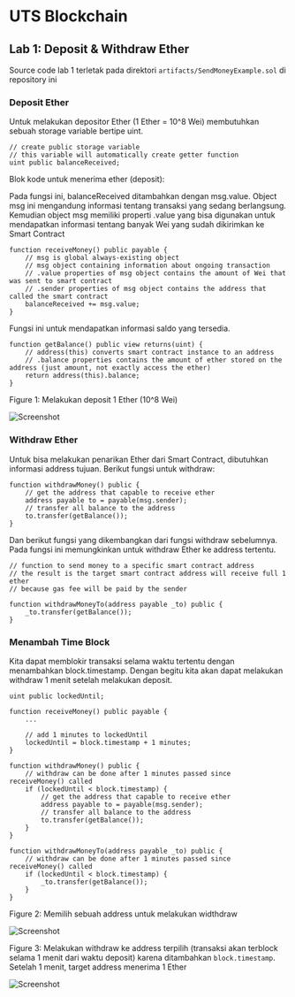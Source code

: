 # UTS Blockchain

## Lab 1: Deposit & Withdraw Ether

Source code lab 1 terletak pada direktori `artifacts/SendMoneyExample.sol` di repository ini

### Deposit Ether

Untuk melakukan depositor Ether (1 Ether = 10^8 Wei) membutuhkan sebuah storage variable bertipe uint.

```solidity
// create public storage variable
// this variable will automatically create getter function
uint public balanceReceived;
```

Blok kode untuk menerima ether (deposit):

Pada fungsi ini, balanceReceived ditambahkan dengan msg.value. 
Object msg ini mengandung informasi tentang transaksi yang sedang berlangsung.
Kemudian object msg memiliki properti .value yang bisa digunakan untuk mendapatkan informasi
tentang banyak Wei yang sudah dikirimkan ke Smart Contract

```solidity
function receiveMoney() public payable {
    // msg is global always-existing object
    // msg object containing information about ongoing transaction
    // .value properties of msg object contains the amount of Wei that was sent to smart contract
    // .sender properties of msg object contains the address that called the smart contract
    balanceReceived += msg.value;
}
```

Fungsi ini untuk mendapatkan informasi saldo yang tersedia.



```solidity
function getBalance() public view returns(uint) {
    // address(this) converts smart contract instance to an address
    // .balance properties contains the amount of ether stored on the address (just amount, not exactly access the ether)
    return address(this).balance;
}
```

Figure 1: Melakukan deposit 1 Ether (10^8 Wei)

![Screenshot](https://lh3.googleusercontent.com/drgXWKeBe0rl94b3RgKn67xiMIxZpsHYEFh8t6kVArh6_UCdHfl7WkL6YnVZ4VHtVTtkutqBmL3JoFjAAlkmPhQBuTTGyFdMqkViEv18JYR-KmDrzflgtQ0HtKmmgbs3a-p9hocKdPy4-H1A15-hf8UgvjD8D4DnBzP_gi-U9CBUOF-c-Pg8bXfD7wlDuau1iLFKu-kUXFyxMddbnBsMEMru-uSR5C5TWa-A8zbq9FPEMXG6a57NCuyM5Rh2Yj8G-7pHHvbZsdUCbK9yuCo_VEPAs9eobUkABM35KV_1E5c-RnDqD6LeKdlL2rBvH3_fg11XrejgaOcrfAJ-zlk2Zg_q0uPKu-ycX_Gk5ATuWtXTUzxbous8TloR_3HbrhYfo0YIDLZEmlhPHB1ZiFbzLwDgwcoaFA4-b36MPvbof8eDw6SEQbH3m3BoGaZqmcd76lEBcP4gK0BD3AX02LakP8L5z5c4n4sYGBclKlvfBCbNp-a0LAjGgFVLEH_D1jmClYf_Yt82qko9AfNKSI-McguypeeR0N_J4eKn-nfU9Sd9n3v5-1ZoOJzngx1Ipvq_-KyqEvGGTC9yNFqbso_DXd7olzLP-v9E5CPu9GnyXZCPWRKTsUA_em7QPXCtV6nNhGDZ1R1EernYJh1QeYq2qzL0BcjwwPj6rW1t1aOB0kDJMIop3uL68bfvkIdP4mJYlyE-vwo5YLuFSNJUm5eFupG_wI03pjVdLQznANB4jNDtrUaUu70KQIusS2daIx4-v7u-83Bykx7nfIPy5FieefbMoWkuikmVga9vvgf25gixsGnB5DNtY5W8Zb_tcy23L9WNCv0jU1WDeqxwPfUy47chSkLY7x4svxgBpftQBsFFLjC7AmpL4b0fh5zrVKIAMKEQfIJYQbZnyh4-HScueH8cdJwMAMTegDbj8kKBm71BdvKLvA=w1166-h893-no?authuser=0)

### Withdraw Ether

Untuk bisa melakukan penarikan Ether dari Smart Contract, dibutuhkan informasi address tujuan.
Berikut fungsi untuk withdraw:

```solidity
function withdrawMoney() public {
    // get the address that capable to receive ether
    address payable to = payable(msg.sender);
    // transfer all balance to the address
    to.transfer(getBalance());
}
```

Dan berikut fungsi yang dikembangkan dari fungsi withdraw sebelumnya.
Pada fungsi ini memungkinkan untuk withdraw Ether ke address tertentu.

```solidity
// function to send money to a specific smart contract address
// the result is the target smart contract address will receive full 1 ether
// because gas fee will be paid by the sender

function withdrawMoneyTo(address payable _to) public {
    _to.transfer(getBalance());
}
```

### Menambah Time Block

Kita dapat memblokir transaksi selama waktu tertentu dengan menambahkan block.timestamp.
Dengan begitu kita akan dapat melakukan withdraw 1 menit setelah melakukan deposit.

```solidity
uint public lockedUntil;
```

```solidity
function receiveMoney() public payable {
    ...

    // add 1 minutes to lockedUntil
    lockedUntil = block.timestamp + 1 minutes;
}
```

```solidity
function withdrawMoney() public {
    // withdraw can be done after 1 minutes passed since receiveMoney() called
    if (lockedUntil < block.timestamp) {
        // get the address that capable to receive ether
        address payable to = payable(msg.sender);
        // transfer all balance to the address
        to.transfer(getBalance());
    }
}
```

```solidity
function withdrawMoneyTo(address payable _to) public {
    // withdraw can be done after 1 minutes passed since receiveMoney() called
    if (lockedUntil < block.timestamp) {
        _to.transfer(getBalance());
    }
}
```

Figure 2: Memilih sebuah address untuk melakukan widthdraw

![Screenshot](https://lh3.googleusercontent.com/7rd8OKHHkql_1EbYkLWdp0mrx6m818iD8CHdBmMN3uJ5BG5QS-mrkLs3zdOBftSwkMOWLwiy3MBEOm1yiMB4oyMH0ZooS2rwIYOdo__tt3ApKwny83xhyYyr3IUsypF4Lp4hMiWclRT4GnWHE3RebGnRC17N8G__teIQ71ZwGbeN78DvivjUy261gZTRIW2QW5-VD2EfsNl4IYQ8QNUKiB3VBerm0H4lDCnmxh9TDeoWX2eoF7edjrrCtOjFLXHeTUX5JeVtGKIwNPnpIpBaOcUs-KT9DjLCMsCas8EfV7qFk1HIhsYjByI5Bar93UIgEkHD6ekTHK-51dWElif_yGRedFrceAkqJF3zVODWD_nXEFZ2JG6wC2RkZu6MuQWttkox3CAt94CskOFft7gFrrWQynRNpJhhHoqEzcauvUVAwoYptaYUuIMDHirlalMi2prhrcxYth1R4-ccxy6vfElwK4EnzfxgybOLL3RX9Wv0u-480AOyRAo-juKhjTALKdX1QVSKvaSeC3wmcokOzENj0FzXhQX_tjJEDSylAiK57e77aHcd-466ZxRUDtWR1pDng-9fLfE_imbr6OtK99o34wfpk4AubAenqMiym6c5hTizn999tFp4ufjj3l7UW-JjQLUlgRznf3PRg1G1wikhGBobmWWuEJQieqn9I2NSVb-F4nthCKjZN9xLKeM-Hv6gatlkYCWVi8caT3X2yc7rKyb8vzMeqIxdtWPChW0C68wJWAXTkZyYyDU_K3FXDilVUUT8zYdL8gUToN6G97ZJgSeaDSjC2xk4Clk7eLBXf1IPApZbvH4-gB0dNmJ5SDLbZFODqN4mrc0iKm7wHV4AXtD9J8jnlF0_Lyd6RcnUHyTgg2QzPgZK9eqPyp3Tpr3COLFOlUdoehsxtX1TJ0Uwgml2bwv_v6lqChSP7QHsZfpEhA=w1166-h893-no?authuser=0)

Figure 3: Melakukan withdraw ke address terpilih (transaksi akan terblock selama 1 menit dari waktu deposit) karena ditambahkan `block.timestamp`. Setelah 1 menit, target address menerima 1 Ether

![Screenshot](https://lh3.googleusercontent.com/7rd8OKHHkql_1EbYkLWdp0mrx6m818iD8CHdBmMN3uJ5BG5QS-mrkLs3zdOBftSwkMOWLwiy3MBEOm1yiMB4oyMH0ZooS2rwIYOdo__tt3ApKwny83xhyYyr3IUsypF4Lp4hMiWclRT4GnWHE3RebGnRC17N8G__teIQ71ZwGbeN78DvivjUy261gZTRIW2QW5-VD2EfsNl4IYQ8QNUKiB3VBerm0H4lDCnmxh9TDeoWX2eoF7edjrrCtOjFLXHeTUX5JeVtGKIwNPnpIpBaOcUs-KT9DjLCMsCas8EfV7qFk1HIhsYjByI5Bar93UIgEkHD6ekTHK-51dWElif_yGRedFrceAkqJF3zVODWD_nXEFZ2JG6wC2RkZu6MuQWttkox3CAt94CskOFft7gFrrWQynRNpJhhHoqEzcauvUVAwoYptaYUuIMDHirlalMi2prhrcxYth1R4-ccxy6vfElwK4EnzfxgybOLL3RX9Wv0u-480AOyRAo-juKhjTALKdX1QVSKvaSeC3wmcokOzENj0FzXhQX_tjJEDSylAiK57e77aHcd-466ZxRUDtWR1pDng-9fLfE_imbr6OtK99o34wfpk4AubAenqMiym6c5hTizn999tFp4ufjj3l7UW-JjQLUlgRznf3PRg1G1wikhGBobmWWuEJQieqn9I2NSVb-F4nthCKjZN9xLKeM-Hv6gatlkYCWVi8caT3X2yc7rKyb8vzMeqIxdtWPChW0C68wJWAXTkZyYyDU_K3FXDilVUUT8zYdL8gUToN6G97ZJgSeaDSjC2xk4Clk7eLBXf1IPApZbvH4-gB0dNmJ5SDLbZFODqN4mrc0iKm7wHV4AXtD9J8jnlF0_Lyd6RcnUHyTgg2QzPgZK9eqPyp3Tpr3COLFOlUdoehsxtX1TJ0Uwgml2bwv_v6lqChSP7QHsZfpEhA=w1166-h893-no?authuser=0)
